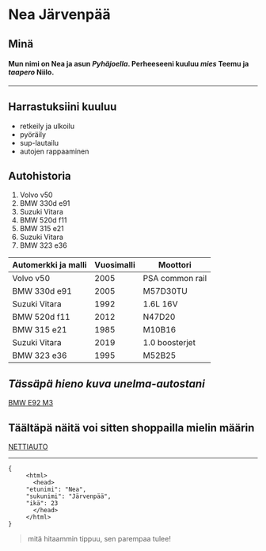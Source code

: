 # Nea Järvenpää
## Minä
#### Mun nimi on **Nea** ja asun *Pyhäjoella*. Perheeseeni kuuluu *mies* **Teemu** ja *taapero* **Niilo**. 
------------------------------------------------------------------------------------------------------------
## Harrastuksiini kuuluu
- retkeily ja ulkoilu
- pyöräily
- sup-lautailu
- autojen rappaaminen

## Autohistoria
1. Volvo v50
2. BMW 330d e91
3. Suzuki Vitara
4. BMW 520d f11
5. BMW 315 e21
6. Suzuki Vitara
7. BMW 323 e36

| Automerkki ja malli | Vuosimalli  | Moottori        |
| ------------------- | ----------- | --------------- | 
| Volvo v50           | 2005        | PSA common rail |
| BMW 330d e91        | 2005        | M57D30TU        |
| Suzuki Vitara       | 1992        | 1.6L 16V        |
| BMW 520d f11        | 2012        | N47D20          |
| BMW 315 e21         | 1985        | M10B16          |
| Suzuki Vitara       | 2019        | 1.0 boosterjet  |
| BMW 323 e36         | 1995        | M52B25          |

## *Tässäpä hieno kuva unelma-autostani* 
[BMW E92 M3](https://i.bstr.es/highmotor/2019/05/bmw-m3-e92-gts-2.jpg)

## **Täältäpä näitä voi sitten shoppailla mielin määrin**
 [NETTIAUTO](https://www.nettiauto.com/hakutulokset?haku=P377590424)

------------------------------------------------------------------------------------------------------------

 ``` 
 {
      <html>
        <head>
      "etunimi": "Nea",
      "sukunimi": "Järvenpää",
      "ikä": 23
        </head>
      </html>
 }
 ```
> mitä hitaammin tippuu, sen parempaa tulee! 